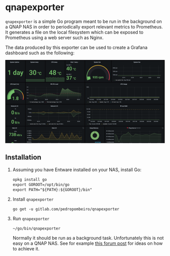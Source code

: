 # qnapexporter

`qnapexporter` is a simple Go program meant to be run in the background on a QNAP NAS in order to periodically export
relevant metrics to Prometheus. It generates a file on the local filesystem which can be exposed to Prometheus using a
web server such as Nginx.

The data produced by this exporter can be used to create a Grafana dashboard such as the following:

![Grafana dashboard sample](assets/grafana.png "Grafana dashboard sample")

## Installation

1. Assuming you have Entware installed on your NAS, install Go:

    ```shell
    opkg install go
    export GOROOT=/opt/bin/go
    export PATH="${PATH}:${GOROOT}/bin"
    ```

1. Install `qnapexporter`

    ```shell
    go get -u gitlab.com/pedropombeiro/qnapexporter
    ```

1. Run `qnapexporter`

    ```shell
    ~/go/bin/qnapexporter
    ```

    Normally it should be run as a background task. Unfortunately this is not easy on a QNAP NAS.
    See for example [this forum post](https://forum.qnap.com/viewtopic.php?t=44743#p198192) for ideas on how to achieve it.
